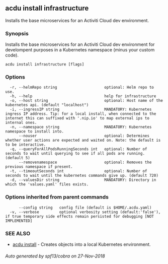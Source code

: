 ## acdu install infrastructure

Installs the base microservices for an Activiti Cloud dev environment.

### Synopsis

Installs the base microservices for an Activiti Cloud dev environment 
for develompent purposes in a Kubernetes namespace (minus your custom code).

```
acdu install infrastructure [flags]
```

### Options

```
  -r, --helmRepo string                     optional: Helm repo to use.
  -h, --help                                help for infrastructure
  -o, --host string                         optional: Host name of the kubernetes api. (default "localhost")
  -i, --ingressIP string                    MANDATORY: Kubernetes ingress IP address. Tip: for a local install, when connected to the internet this can suffixed with '.nip.io' to map external ips to internal ones.
  -n, --namespace string                    MANDATORY: Kubernetes namespace to install into.
      --nouser                              optional: Determines whether user actions are expected and waited on. Note: the default is to be interactive.
  -q, --queryForAllPodsRunningSeconds int   optional: Number of seconds to wait until querying to see if all pods are running. (default 5)
      --removenamespace                     optional: Removes the previous namespace if present.
  -t, --timeoutSeconds int                  optional: Number of seconds to wait until the kubernetes commands give up. (default 720)
  -d, --valuesDir string                    MANDATORY: Directory in which the 'values.yaml' files exists.
```

### Options inherited from parent commands

```
      --config string   config file (default is $HOME/.acdu.yaml)
  -v, --verbose         optional verbosity setting (default:'false'), if true temporary side effects remain persisted for debugging [NOT IMPLEMENTED]
```

### SEE ALSO

* [acdu install](acdu_install.md)	 - Creates objects into a local Kubernetes environment.

###### Auto generated by spf13/cobra on 27-Nov-2018
